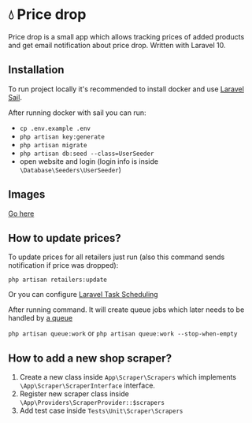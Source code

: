 # :droplet: Price drop
Price drop is a small app which allows tracking prices of added products and get email notification about price drop. Written with Laravel 10.

## Installation
To run project locally it's recommended to install docker and use  [Laravel Sail](https://laravel.com/docs/10.x/sail#installing-composer-dependencies-for-existing-projects).

After running docker with sail you can run:

* `cp .env.example .env`
* `php artisan key:generate`
* `php artisan migrate`
* `php artisan db:seed --class=UserSeeder`
* open website and login (login info is inside `\Database\Seeders\UserSeeder`)

## Images
[Go here](/resources/docs/Overview.md)

## How to update prices?
To update prices for all retailers just run (also this command sends notification if price was dropped):

`php artisan retailers:update`

Or you can configure [Laravel Task Scheduling](https://laravel.com/docs/10.x/scheduling)

After running command. It will create queue jobs which later needs to be handled by [a queue](https://laravel.com/docs/10.x/queues#running-the-queue-worker) 

`php artisan queue:work` or `php artisan queue:work --stop-when-empty`

## How to add a new shop scraper?
1. Create a new class inside `App\Scraper\Scrapers` which implements `\App\Scraper\ScraperInterface` interface.
2. Register new scraper class inside `\App\Providers\ScraperProvider::$scrapers`
3. Add test case inside `Tests\Unit\Scraper\Scrapers`
